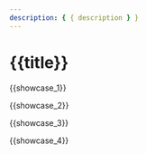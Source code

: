 ```yaml
---
description: { { description } }
---
```


# {{title}}

{{showcase_1}}

{{showcase_2}}

{{showcase_3}}

{{showcase_4}}

